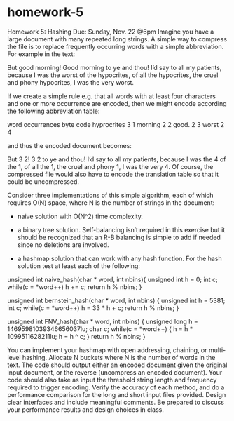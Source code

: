 # homework-5

Homework 5: Hashing
Due: Sunday, Nov. 22 @6pm
Imagine you have a large document with many repeated long strings. A simple way to compress the file is to replace frequently occurring words with a simple abbreviation. For example in the text:

But good morning! Good morning to ye and thou! I’d say to all my
patients, because I was the worst of the hypocrites, of all the
hypocrites, the cruel and phony hypocrites, I was the very worst.

If we create a simple rule e.g. that all words with at least four characters and one or more occurrence are encoded, then we might encode according the following abbreviation table:

word          occurrences    byte code
hyprocrites        3             1
morning            2             2
good.              2             3
worst              2             4

and thus the encoded document becomes:

But 3 2! 3 2 to ye and thou! I’d say to all my
patients, because I was the 4 of the 1, of all the
1, the cruel and phony 1, I was the very 4.
Of course, the compressed file would also have to encode
the translation table so that it could be uncompressed.

Consider three implementations of this simple algorithm, each of which requires O(N) space, where N is the number of strings in the document:
 
 * naive solution with O(N^2) time complexity.

 * a binary tree solution. Self-balancing isn’t required in this exercise but it should be recognized that an R-B balancing is simple to add if needed since no deletions are involved.

 * a hashmap solution that can work with any hash function. For the hash solution test at least each of the following:

unsigned int naive_hash(char * word, int nbins){
    unsigned int h = 0;
    int c;
    while(c = *word++)
        h += c;
    return h % nbins;
}

unsigned int bernstein_hash(char * word, int nbins)
{
    unsigned int h = 5381;
    int c;
    while(c = *word++)
        h = 33 * h + c;
    return h % nbins;
}

unsigned int FNV_hash(char * word, int nbins)
{
    unsigned long h = 14695981039346656037lu;
    char c;
    while(c = *word++)
    {
        h = h * 1099511628211lu;
        h = h ^ c;
    }
    return h % nbins;
}

You can implement your hashmap with open addressing, chaining, or multi-level hashing. Allocate N buckets where N is the number of words in the text. The code should output either an encoded document given the original input document, or the reverse (uncompress an encoded document).  Your code should also take as input the threshold string length and frequency required to trigger encoding.  Verify the accuracy of each method, and do a performance comparison for the long and short input files provided.  Design clear interfaces and include meaningful comments. Be prepared to discuss your performance results and design choices in class. 
